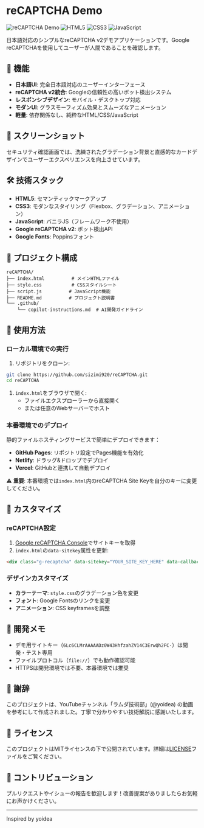 # reCAPTCHA Demo

![reCAPTCHA Demo](https://img.shields.io/badge/demo-live-brightgreen) ![HTML5](https://img.shields.io/badge/HTML5-E34F26?logo=html5&logoColor=white) ![CSS3](https://img.shields.io/badge/CSS3-1572B6?logo=css3&logoColor=white) ![JavaScript](https://img.shields.io/badge/JavaScript-F7DF1E?logo=javascript&logoColor=black)

日本語対応のシンプルなreCAPTCHA v2デモアプリケーションです。Google reCAPTCHAを使用してユーザーが人間であることを確認します。

## 🚀 機能

- **日本語UI**: 完全日本語対応のユーザーインターフェース
- **reCAPTCHA v2統合**: Googleの信頼性の高いボット検出システム
- **レスポンシブデザイン**: モバイル・デスクトップ対応
- **モダンUI**: グラスモーフィズム効果とスムーズなアニメーション
- **軽量**: 依存関係なし、純粋なHTML/CSS/JavaScript

## 🎨 スクリーンショット

セキュリティ確認画面では、洗練されたグラデーション背景と直感的なカードデザインでユーザーエクスペリエンスを向上させています。

## 🛠 技術スタック

- **HTML5**: セマンティックマークアップ
- **CSS3**: モダンなスタイリング（Flexbox、グラデーション、アニメーション）
- **JavaScript**: バニラJS（フレームワーク不使用）
- **Google reCAPTCHA v2**: ボット検出API
- **Google Fonts**: Poppinsフォント

## 📁 プロジェクト構成

```text
reCAPTCHA/
├── index.html          # メインHTMLファイル
├── style.css           # CSSスタイルシート
├── script.js          # JavaScript機能
├── README.md          # プロジェクト説明書
└── .github/
    └── copilot-instructions.md  # AI開発ガイドライン
```

## 🚀 使用方法

### ローカル環境での実行

1. リポジトリをクローン:

```bash
git clone https://github.com/sizimi920/reCAPTCHA.git
cd reCAPTCHA
```

1. `index.html`をブラウザで開く:
   - ファイルエクスプローラーから直接開く
   - または任意のWebサーバーでホスト

### 本番環境でのデプロイ

静的ファイルホスティングサービスで簡単にデプロイできます：

- **GitHub Pages**: リポジトリ設定でPages機能を有効化
- **Netlify**: ドラッグ&ドロップでデプロイ
- **Vercel**: GitHubと連携して自動デプロイ

⚠️ **重要**: 本番環境では`index.html`内のreCAPTCHA Site Keyを自分のキーに変更してください。

## 🔧 カスタマイズ

### reCAPTCHA設定

1. [Google reCAPTCHA Console](https://www.google.com/recaptcha/admin/)でサイトキーを取得
2. `index.html`の`data-sitekey`属性を更新:

```html
<div class="g-recaptcha" data-sitekey="YOUR_SITE_KEY_HERE" data-callback="onHumanVerified">
```

### デザインカスタマイズ

- **カラーテーマ**: `style.css`のグラデーション色を変更
- **フォント**: Google Fontsのリンクを変更
- **アニメーション**: CSS keyframesを調整

## 📝 開発メモ

- デモ用サイトキー（`6Lc6CLMrAAAAADz0W43HhfzahZV14C3ErwQh2FC-`）は開発・テスト専用
- ファイルプロトコル（`file://`）でも動作確認可能
- HTTPSは開発環境では不要、本番環境では推奨

## 🙏 謝辞

このプロジェクトは、YouTubeチャンネル「ラムダ技術部」(@yoidea) の動画を参考にして作成されました。丁寧で分かりやすい技術解説に感謝いたします。

## 📄 ライセンス

このプロジェクトはMITライセンスの下で公開されています。詳細は[LICENSE](LICENSE)ファイルをご覧ください。

## 🤝 コントリビューション

プルリクエストやイシューの報告を歓迎します！改善提案がありましたらお気軽にお声かけください。

---

Inspired by yoidea
